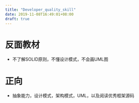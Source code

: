 ```yaml
---
title: "Developer_quality_skill"
date: 2019-11-08T16:49:01+08:00
draft: true
---
```


# 反面教材

* 不了解SOLID原则，不懂设计模式，不会画UML图

# 正向
* 抽象能力，设计模式，架构模式，UML，以及阅读优秀框架源码